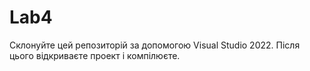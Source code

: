 # Lab4

Склонуйте цей репозиторій за допомогою Visual Studio 2022. Після цього відкриваєте проект і компілюєте.
